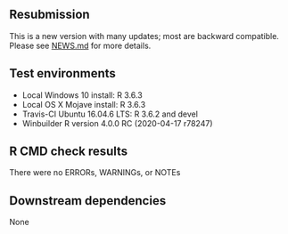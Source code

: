## Resubmission
This is a new version with many updates; most are backward compatible. 
Please see [NEWS.md](https://github.com/steverozen/ICAMS/blob/master/NEWS.md) for more details.

## Test environments
* Local Windows 10 install: R 3.6.3
* Local OS X Mojave install: R 3.6.3
* Travis-CI Ubuntu 16.04.6 LTS: R 3.6.2 and devel
* Winbuilder R version 4.0.0 RC (2020-04-17 r78247)

## R CMD check results
There were no ERRORs, WARNINGs, or NOTEs

## Downstream dependencies
None
